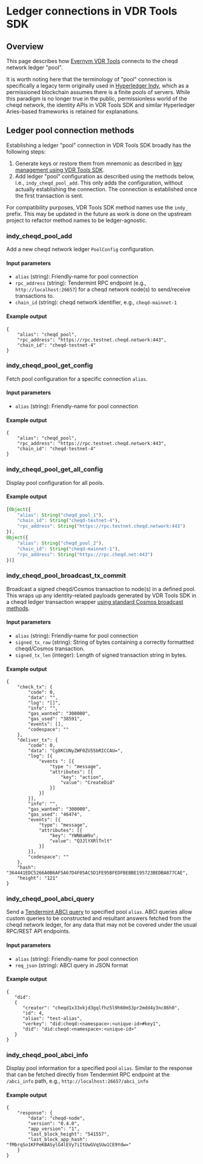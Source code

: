 # Ledger connections in VDR Tools SDK

## Overview

This page describes how [Evernym VDR Tools](https://gitlab.com/evernym/verity/vdr-tools) connects to the cheqd network ledger "pool".

It is worth noting here that the terminology of "pool" connection is specifically a legacy term originally used in [Hyperledger Indy](https://github.com/hyperledger/indy-node), which as a permissioned blockchain assumes there is a finite pools of servers. While this paradigm is no longer true in the public, permissionless world of the cheqd network, the identity APIs in VDR Tools SDK and similar Hyperledger Aries-based frameworks is retained for explanations.

## Ledger pool connection methods

Establishing a ledger "pool" connection in VDR Tools SDK broadly has the following steps:

1. Generate keys or restore them from mnemonic as described in [key management using VDR Tools SDK](vdr-tools-sdk-accounts-keys.md).
2. Add ledger "pool" configuration as described using the methods below, i.e., `indy_cheqd_pool_add`. This only adds the configuration, without actually establishing the connection. The connection is established once the first transaction is sent.

For compatibility purposes, VDR Tools SDK method names use the `indy_` prefix. This may be updated in the future as work is done on the upstream project to refactor method names to be ledger-agnostic.

### indy_cheqd_pool_add

Add a new cheqd network ledger `PoolConfig` configuration.

#### Input parameters

* `alias` (string): Friendly-name for pool connection
* `rpc_address` (string): Tendermint RPC endpoint (e.g., `http://localhost:26657`) for a cheqd network node(s) to send/receive transactions to.
* `chain_id` (string): cheqd network identifier, e.g., `cheqd-mainnet-1`

#### Example output

```jsonc
{
    "alias": "cheqd_pool",
    "rpc_address": "https://rpc.testnet.cheqd.network:443",
    "chain_id": "cheqd-testnet-4"
}
```

### indy_cheqd_pool_get_config

Fetch pool configuration for a specific connection `alias`.

#### Input parameters

* `alias` (string): Friendly-name for pool connection

#### Example output

```jsonc
{
    "alias": "cheqd_pool",
    "rpc_address": "https://rpc.testnet.cheqd.network:443",
    "chain_id": "cheqd-testnet-4"
}
```

### indy_cheqd_pool_get_all_config

Display pool configuration for all pools.

#### Example output

```js
[Object({
	"alias": String("cheqd_pool_1"),
	"chain_id": String("cheqd-testnet-4"),
	"rpc_address": String("https://rpc.testnet.cheqd.network:443")
}), 
Object({
	"alias": String("cheqd_pool_2"),
	"chain_id": String("cheqd-mainnet-1"),
	"rpc_address": String("https://rpc.cheqd.net:443")
})]
```

### indy_cheqd_pool_broadcast_tx_commit

Broadcast a signed cheqd/Cosmos transaction to node(s) in a defined pool. This wraps up any identity-related payloads generated by VDR Tools SDK in a cheqd ledger transaction wrapper [using standard Cosmos broadcast methods](https://docs.cosmos.network/master/run-node/txs.html#broadcasting-a-transaction).

#### Input parameters

* `alias` (string): Friendly-name for pool connection
* `signed_tx_raw` (string): String of bytes containing a correctly formattted cheqd/Cosmos transaction.
* `signed_tx_len` (integer): Length of signed transaction string in bytes.

#### Example output

```jsonc
{
	"check_tx": {
		"code": 0,
		"data": "",
		"log": "[]",
		"info": "",
		"gas_wanted": "300000",
		"gas_used": "38591",
		"events": [],
		"codespace": ""
	},
	"deliver_tx": {
		"code": 0,
		"data": "Cg8KCUNyZWF0ZU55bRICCAU=",
		"log": [{
			"events ": [{
				"type ": "message",
				"attributes": [{
					"key": "action",
					"value": "CreateDid"
				}]
			}]
		}],
		"info": "",
		"gas_wanted": "300000",
		"gas_used": "46474",
		"events": [{
			"type": "message",
			"attributes": [{
				"key": "YWN0aW9u",
				"value": "Q3JlYXRlTnlt"
			}]
		}],
		"codespace": ""
	},
	"hash": "364441EDC5266A0B6AF5A67D4F05AC5D1FE95BFEDFBEBBE195723BEDBA877CAE",
	"height": "121"
}
```

### indy_cheqd_pool_abci_query

Send a [Tendermint ABCI query](https://docs.cosmos.network/v0.44/intro/sdk-app-architecture.html#abci) to specified pool `alias`. ABCI queries allow custom queries to be constructed and resultant answers fetched from the cheqd network ledger, for any data that may not be covered under the usual RPC/REST API endpoints.

#### Input parameters

* `alias` (string): Friendly-name for pool connection
* `req_json` (string): ABCI query in JSON format

#### Example output

```jsonc
{
   "did":
   {
      "creator": "cheqd1x33xkjd3gqlfhz5l9h60m53pr2mdd4y3nc86h0",
      "id": 4,
      "alias": "test-alias",
      "verkey": "did:cheqd:<namespace>:<unique-id>#key1",
      "did": "did:cheqd:<namespace>:<unique-id>"
   }
}
```

### indy_cheqd_pool_abci_info

Display pool information for a specified pool `alias`. Similar to the response that can be fetched directly from Tendermint RPC endpoint at the `/abci_info` path, e.g., `http://localhost:26657/abci_info`

#### Example output

```jsonc
{
	"response": {
    	"data": "cheqd-node",
    	"version": "0.4.0",
    	"app_version": "1",
    	"last_block_height": "541557",
    	"last_block_app_hash": "fMbrqSo1KFPeKBASylG4lEVy7iItUwGVqSUw1CE9Ydw="
    }
}
```
